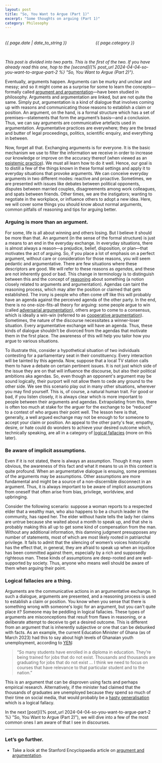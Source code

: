 ```yaml
---
layout: post
title: "So, You Want to Argue (Part 1)"
excerpt: "Some thoughts on arguing (Part 1)"
category: Philosophy
---
```

<div class="columns">
    <div class="column is-four-fifths pb-1">
        <h6>{{ page.date | date_to_string }}</h6>
    </div>
    <div class="column pb-1">
        <h6>{{ page.category }}</h6>
    </div>
</div>

_This post is divided into two parts. This is the first of the two. If you have already read this one, hop to the [second]({% post_url 2024-04-04-so-you-want-to-argue-part-2 %} "So, You Want to Argue (Part 2)")_.

Eventually, arguments happen. Arguments can be murky and unclear and messy; and so it might come as a surprise for some to learn the concepts—formally called [argument and argumentation](https://plato.stanford.edu/entries/argument/ "Argument and Argumentation")—have been studied in philosophy. Arguments and argumentation are linked, but are not quite the same. Simply put, argumentation is a kind of dialogue that involves coming up with reasons and communicating those reasons to establish a claim or position. An argument, on the hand, is a formal structure which has a set of premises—statements that form the argument’s basis—and a conclusion. Thus, we can say arguments are communicative artefacts used in argumentation. Argumentative practices are everywhere; they are the bread and butter of legal proceedings, politics, scientific enquiry, and everything in between. 

Now, forget all that. Exchanging arguments is for everyone. It is the basic mechanism we use to filter the information we receive in order to increase our knowledge or improve on the accuracy thereof (when viewed as an [epistemic practice](https://plato.stanford.edu/entries/epistemology/ "Epistemology")). We must all learn how to do it well. Hence, our goal is to distill a few of the things known in these formal settings and apply it to everyday situations that provoke arguments. We can conceive everyday arguments in two different modes: reactive and proactive. Sometimes, we are presented with issues like debates between political opponents, disputes between married couples, disagreements among work colleagues, and spats between friends. Other times, we are the instigators; wanting to negotiate in the workplace, or influence others to adopt a new idea. Here, we will cover some things you should know about normal arguments, common pitfalls of reasoning and tips for arguing better.

### Arguing is more than an argument.
For some, life is all about winning and others losing. But I believe it should be more than that. An argument (in the sense of the formal structure) is just a means to an end in the everyday exchange. In everyday situations, there is almost always a reason—a prejudice, belief, disposition, or plan—that motivates the act of arguing. So, if you place a lot of emphasis on a perfect argument, without care or consideration for those reasons, you will seem pedantic and argumentative. There are few situations where these descriptors are good. We will refer to these reasons as _agendas_, and these are not inherently good or bad. This change in terminology is to distinguish between this and the concept of [reasoning](https://plato.stanford.edu/entries/practical-reason/ "Practical Reason (Stanford Encyclopedia of Philosophy)") about something (a notion closely related to arguments and argumentation). Agendas can taint the reasoning process, which may alter the position or claimed that gets established. The irony is people who often come off like this will probably have an agenda against the perceived agenda of the other party. In the end, there is no one-size-fits-all theory for arguing: some people argue to win (called [adversarial argumentation](https://plato.stanford.edu/entries/argument/#AdveCoopArgu "Argument and argumentation (Stanford Encyclopedia of Philosophy)")), others argue to come to a consensus, which is ideally a win-win (referred to as [cooperative argumentation](https://plato.stanford.edu/entries/argument/#AdveCoopArgu "Argument and argumentation (Stanford Encyclopedia of Philosophy)")). Sometimes, the nature of the discourse necessitates a winner-loser situation. Every argumentative exchange will have an agenda. Thus, these kinds of dialogue shouldn’t be divorced from the agendas that motivate them in the first place. The awareness of this will help you tailor how you argue to various situations.

To illustrate this, consider a hypothetical situation of two individuals contesting for a parliamentary seat in their constituency. Every interaction will be tainted by this agenda. Now, suppose that a local TV station calls them to have a debate on certain pertinent issues. It is not just which side of the issue they are on that will influence the discourse, but also their political ambitions aka agendas. So, even though an opponent's argument may be sound logically, their purport will not allow them to cede any ground to the other side. We see this scenario play out in many other situations, wherever you may find yourself. This is, of course, a natural human trait. For good or bad, if you listen closely, it is always clear which is more important to people between their arguments and agendas. Extrapolating from this, there is often too much at stake for the arguer for the exchange to be “reduced” to a contest of who argues their point well. The lesson here is that, generally, a well argued exchange may not be enough to for someone to accept your claim or position. An appeal to the other party's fear, empathy, desire, or hate could do wonders to achieve your desired outcome which, technically speaking, are all in a category of [logical fallacies](https://www.logicalfallacies.org/ "Logial Fallacies - List of Logical Fallacies with Examples") (more on this later).

### Be aware of implicit assumptions.
Even if it is not stated, there is always an assumption. Though it may seem obvious, the awareness of this fact and what it means to us in this context is quite profound. When an argumentative dialogue is ensuing, some premises of the arguments may be assumptions. Other assumptions are more fundamental and might be a source of a non-discernible disconnect in an argument. Thus, it is always important to be aware of implicit assumptions from oneself that often arise from bias, privilege, worldview, and upbringing.

Consider the following scenario: suppose a woman reports to a respected elder that a wealthy man, who also happens to be a church leader in the community, has raped her. The elder without haste tells the lady her claims are untrue because she waited about a month to speak up, and that she is probably making this all up to get some kind of compensation from the man. Without any additional information, this damning judgment presupposes any number of statements, most of which are most likely rooted in patriarchal privilege. It fails to admit that the silencing of women’s voices historically has the effect that, in general, they are afraid to speak up when an injustice has been committed against them, especially by a rich and supposedly righteous man. These kinds of assumptions are deep-rooted and are well-supported by society. Thus, anyone who means well should be aware of them when arguing their point.

### Logical fallacies are a thing.
Arguments are the communicative actions in an argumentative exchange. In such a dialogue, arguments are presented, and a reasoning process is used to establish a claim or position. You know when you sense that there is something wrong with someone's logic for an argument, but you can't quite place it? Someone may be peddling in logical fallacies. These types of arguments are misconceptions that result from flaws in reasoning, or a deliberate attempt to deceive to get a desired outcome. This is different from an argument that is inherently subjective or one that can be debunked with facts. As an example, the current Education Minister of Ghana (as of March 2023) had this to say about high levels of Ghanaian youth unemployment, according to [YEN](https://yen.com.gh/education/226528-youth-unemployment-education-minister-laments-thousands-graduating-jobs-dont-exist/ "Youth Unemployment: Education Minister Laments Thousands Are Graduating For Jobs That Don’t Exist"):
> “So many students have enrolled in a diploma in education. They’re being trained for jobs that do not exist. Thousands and thousands are graduating for jobs that do not exist … I think we need to focus on courses that have relevance to that particular student and to the nation.” 

This is an argument that can be disproven using facts and perhaps empirical research. Alternatively, if the minister had claimed that the thousands of graduates are unemployed because they spend so much of their time on social media, that would probably be a [hasty generalisation](https://www.thoughtco.com/hasty-generalization-fallacy-1690919 "Definitions and Examples of Hasty generalizations") which is a logical fallacy.

In the next [post]({% post_url 2024-04-04-so-you-want-to-argue-part-2 %} "So, You Want to Argue (Part 2)"), we will dive into a few of the most common ones I am aware of that I see in discourses.

---- 

### Let’s go further.
* Take a look at the Stanford Encyclopaedia article on [argument and argumentation](https://plato.stanford.edu/entries/argument/ "Argument and Argumentation (Standord Encyclopedia of Philosophy").
